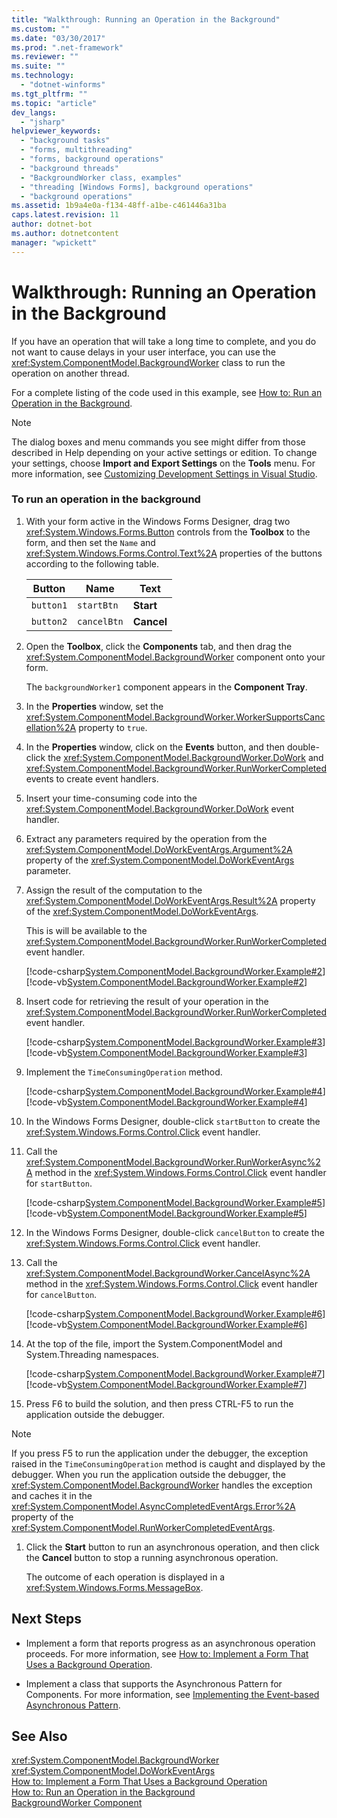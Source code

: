 ```yaml
---
title: "Walkthrough: Running an Operation in the Background"
ms.custom: ""
ms.date: "03/30/2017"
ms.prod: ".net-framework"
ms.reviewer: ""
ms.suite: ""
ms.technology: 
  - "dotnet-winforms"
ms.tgt_pltfrm: ""
ms.topic: "article"
dev_langs: 
  - "jsharp"
helpviewer_keywords: 
  - "background tasks"
  - "forms, multithreading"
  - "forms, background operations"
  - "background threads"
  - "BackgroundWorker class, examples"
  - "threading [Windows Forms], background operations"
  - "background operations"
ms.assetid: 1b9a4e0a-f134-48ff-a1be-c461446a31ba
caps.latest.revision: 11
author: dotnet-bot
ms.author: dotnetcontent
manager: "wpickett"
---
```

# Walkthrough: Running an Operation in the Background
If you have an operation that will take a long time to complete, and you do not want to cause delays in your user interface, you can use the <xref:System.ComponentModel.BackgroundWorker> class to run the operation on another thread.  
  
 For a complete listing of the code used in this example, see [How to: Run an Operation in the Background](../../../../docs/framework/winforms/controls/how-to-run-an-operation-in-the-background.md).  
  
> [!NOTE]
>  The dialog boxes and menu commands you see might differ from those described in Help depending on your active settings or edition. To change your settings, choose **Import and Export Settings** on the **Tools** menu. For more information, see [Customizing Development Settings in Visual Studio](http://msdn.microsoft.com/en-us/22c4debb-4e31-47a8-8f19-16f328d7dcd3).  
  
### To run an operation in the background  
  
1.  With your form active in the Windows Forms Designer, drag two <xref:System.Windows.Forms.Button> controls from the **Toolbox** to the form, and then set the `Name` and <xref:System.Windows.Forms.Control.Text%2A> properties of the buttons according to the following table.  
  
    |Button|Name|Text|  
    |------------|----------|----------|  
    |`button1`|`startBtn`|**Start**|  
    |`button2`|`cancelBtn`|**Cancel**|  
  
2.  Open the **Toolbox**, click the **Components** tab, and then drag the <xref:System.ComponentModel.BackgroundWorker> component onto your form.  
  
     The `backgroundWorker1` component appears in the **Component Tray**.  
  
3.  In the **Properties** window, set the <xref:System.ComponentModel.BackgroundWorker.WorkerSupportsCancellation%2A> property to `true`.  
  
4.  In the **Properties** window, click on the **Events** button, and then double-click the <xref:System.ComponentModel.BackgroundWorker.DoWork> and <xref:System.ComponentModel.BackgroundWorker.RunWorkerCompleted> events to create event handlers.  
  
5.  Insert your time-consuming code into the <xref:System.ComponentModel.BackgroundWorker.DoWork> event handler.  
  
6.  Extract any parameters required by the operation from the <xref:System.ComponentModel.DoWorkEventArgs.Argument%2A> property of the <xref:System.ComponentModel.DoWorkEventArgs> parameter.  
  
7.  Assign the result of the computation to the <xref:System.ComponentModel.DoWorkEventArgs.Result%2A> property of the <xref:System.ComponentModel.DoWorkEventArgs>.  
  
     This is will be available to the <xref:System.ComponentModel.BackgroundWorker.RunWorkerCompleted> event handler.  
  
     [!code-csharp[System.ComponentModel.BackgroundWorker.Example#2](../../../../samples/snippets/csharp/VS_Snippets_Winforms/System.ComponentModel.BackgroundWorker.Example/CS/Form1.cs#2)]
     [!code-vb[System.ComponentModel.BackgroundWorker.Example#2](../../../../samples/snippets/visualbasic/VS_Snippets_Winforms/System.ComponentModel.BackgroundWorker.Example/VB/Form1.vb#2)]  
  
8.  Insert code for retrieving the result of your operation in the <xref:System.ComponentModel.BackgroundWorker.RunWorkerCompleted> event handler.  
  
     [!code-csharp[System.ComponentModel.BackgroundWorker.Example#3](../../../../samples/snippets/csharp/VS_Snippets_Winforms/System.ComponentModel.BackgroundWorker.Example/CS/Form1.cs#3)]
     [!code-vb[System.ComponentModel.BackgroundWorker.Example#3](../../../../samples/snippets/visualbasic/VS_Snippets_Winforms/System.ComponentModel.BackgroundWorker.Example/VB/Form1.vb#3)]  
  
9. Implement the `TimeConsumingOperation` method.  
  
     [!code-csharp[System.ComponentModel.BackgroundWorker.Example#4](../../../../samples/snippets/csharp/VS_Snippets_Winforms/System.ComponentModel.BackgroundWorker.Example/CS/Form1.cs#4)]
     [!code-vb[System.ComponentModel.BackgroundWorker.Example#4](../../../../samples/snippets/visualbasic/VS_Snippets_Winforms/System.ComponentModel.BackgroundWorker.Example/VB/Form1.vb#4)]  
  
10. In the Windows Forms Designer, double-click `startButton` to create the <xref:System.Windows.Forms.Control.Click> event handler.  
  
11. Call the <xref:System.ComponentModel.BackgroundWorker.RunWorkerAsync%2A> method in the <xref:System.Windows.Forms.Control.Click> event handler for `startButton`.  
  
     [!code-csharp[System.ComponentModel.BackgroundWorker.Example#5](../../../../samples/snippets/csharp/VS_Snippets_Winforms/System.ComponentModel.BackgroundWorker.Example/CS/Form1.cs#5)]
     [!code-vb[System.ComponentModel.BackgroundWorker.Example#5](../../../../samples/snippets/visualbasic/VS_Snippets_Winforms/System.ComponentModel.BackgroundWorker.Example/VB/Form1.vb#5)]  
  
12. In the Windows Forms Designer, double-click `cancelButton` to create the <xref:System.Windows.Forms.Control.Click> event handler.  
  
13. Call the <xref:System.ComponentModel.BackgroundWorker.CancelAsync%2A> method in the <xref:System.Windows.Forms.Control.Click> event handler for `cancelButton`.  
  
     [!code-csharp[System.ComponentModel.BackgroundWorker.Example#6](../../../../samples/snippets/csharp/VS_Snippets_Winforms/System.ComponentModel.BackgroundWorker.Example/CS/Form1.cs#6)]
     [!code-vb[System.ComponentModel.BackgroundWorker.Example#6](../../../../samples/snippets/visualbasic/VS_Snippets_Winforms/System.ComponentModel.BackgroundWorker.Example/VB/Form1.vb#6)]  
  
14. At the top of the file, import the System.ComponentModel and System.Threading namespaces.  
  
     [!code-csharp[System.ComponentModel.BackgroundWorker.Example#7](../../../../samples/snippets/csharp/VS_Snippets_Winforms/System.ComponentModel.BackgroundWorker.Example/CS/Form1.cs#7)]
     [!code-vb[System.ComponentModel.BackgroundWorker.Example#7](../../../../samples/snippets/visualbasic/VS_Snippets_Winforms/System.ComponentModel.BackgroundWorker.Example/VB/Form1.vb#7)]  
  
15. Press F6 to build the solution, and then press CTRL-F5 to run the application outside the debugger.  
  
> [!NOTE]
>  If you press F5 to run the application under the debugger, the exception raised in the `TimeConsumingOperation` method is caught and displayed by the debugger. When you run the application outside the debugger, the <xref:System.ComponentModel.BackgroundWorker> handles the exception and caches it in the <xref:System.ComponentModel.AsyncCompletedEventArgs.Error%2A> property of the <xref:System.ComponentModel.RunWorkerCompletedEventArgs>.  
  
1.  Click the **Start** button to run an asynchronous operation, and then click the **Cancel** button to stop a running asynchronous operation.  
  
     The outcome of each operation is displayed in a <xref:System.Windows.Forms.MessageBox>.  
  
## Next Steps  
  
-   Implement a form that reports progress as an asynchronous operation proceeds. For more information, see [How to: Implement a Form That Uses a Background Operation](../../../../docs/framework/winforms/controls/how-to-implement-a-form-that-uses-a-background-operation.md).  
  
-   Implement a class that supports the Asynchronous Pattern for Components. For more information, see [Implementing the Event-based Asynchronous Pattern](../../../../docs/standard/asynchronous-programming-patterns/implementing-the-event-based-asynchronous-pattern.md).  
  
## See Also  
 <xref:System.ComponentModel.BackgroundWorker>   
 <xref:System.ComponentModel.DoWorkEventArgs>   
 [How to: Implement a Form That Uses a Background Operation](../../../../docs/framework/winforms/controls/how-to-implement-a-form-that-uses-a-background-operation.md)   
 [How to: Run an Operation in the Background](../../../../docs/framework/winforms/controls/how-to-run-an-operation-in-the-background.md)   
 [BackgroundWorker Component](../../../../docs/framework/winforms/controls/backgroundworker-component.md)

